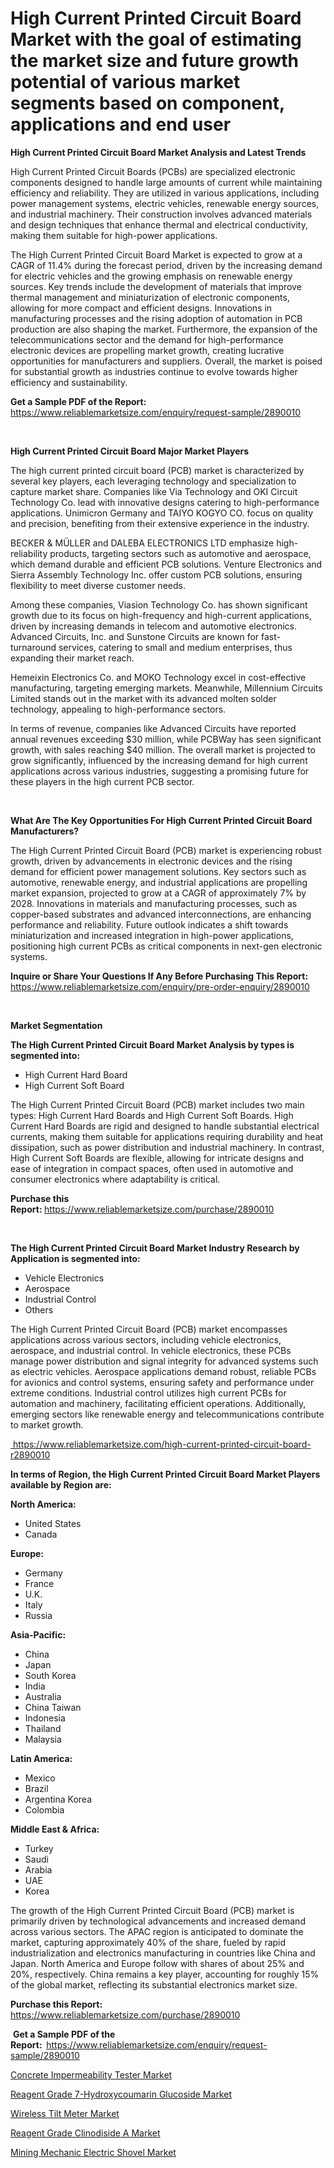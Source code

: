 <p><h1>High Current Printed Circuit Board Market with the goal of estimating the market size and future growth potential of various market segments based on component, applications and end user</h1></p><p><strong>High Current Printed Circuit Board Market Analysis and Latest Trends</strong></p>
<p><p>High Current Printed Circuit Boards (PCBs) are specialized electronic components designed to handle large amounts of current while maintaining efficiency and reliability. They are utilized in various applications, including power management systems, electric vehicles, renewable energy sources, and industrial machinery. Their construction involves advanced materials and design techniques that enhance thermal and electrical conductivity, making them suitable for high-power applications.</p><p>The High Current Printed Circuit Board Market is expected to grow at a CAGR of 11.4% during the forecast period, driven by the increasing demand for electric vehicles and the growing emphasis on renewable energy sources. Key trends include the development of materials that improve thermal management and miniaturization of electronic components, allowing for more compact and efficient designs. Innovations in manufacturing processes and the rising adoption of automation in PCB production are also shaping the market. Furthermore, the expansion of the telecommunications sector and the demand for high-performance electronic devices are propelling market growth, creating lucrative opportunities for manufacturers and suppliers. Overall, the market is poised for substantial growth as industries continue to evolve towards higher efficiency and sustainability.</p></p>
<p><strong>Get a Sample PDF of the Report:&nbsp;</strong> <a href="https://www.reliablemarketsize.com/enquiry/request-sample/2890010?utm_campaign=1901&utm_medium=2&utm_source=Github&utm_content=ia&utm_term=14032025&utm_id=high-current-printed-circuit-board">https://www.reliablemarketsize.com/enquiry/request-sample/2890010</a></p>
<p>&nbsp;</p>
<p><strong>High Current Printed Circuit Board Major Market Players</strong></p>
<p><p>The high current printed circuit board (PCB) market is characterized by several key players, each leveraging technology and specialization to capture market share. Companies like Via Technology and OKI Circuit Technology Co. lead with innovative designs catering to high-performance applications. Unimicron Germany and TAIYO KOGYO CO. focus on quality and precision, benefiting from their extensive experience in the industry.</p><p>BECKER & MÜLLER and DALEBA ELECTRONICS LTD emphasize high-reliability products, targeting sectors such as automotive and aerospace, which demand durable and efficient PCB solutions. Venture Electronics and Sierra Assembly Technology Inc. offer custom PCB solutions, ensuring flexibility to meet diverse customer needs.</p><p>Among these companies, Viasion Technology Co. has shown significant growth due to its focus on high-frequency and high-current applications, driven by increasing demands in telecom and automotive electronics. Advanced Circuits, Inc. and Sunstone Circuits are known for fast-turnaround services, catering to small and medium enterprises, thus expanding their market reach.</p><p>Hemeixin Electronics Co. and MOKO Technology excel in cost-effective manufacturing, targeting emerging markets. Meanwhile, Millennium Circuits Limited stands out in the market with its advanced molten solder technology, appealing to high-performance sectors.</p><p>In terms of revenue, companies like Advanced Circuits have reported annual revenues exceeding $30 million, while PCBWay has seen significant growth, with sales reaching $40 million. The overall market is projected to grow significantly, influenced by the increasing demand for high current applications across various industries, suggesting a promising future for these players in the high current PCB sector.</p></p>
<p>&nbsp;</p>
<p><strong>What Are The Key Opportunities For High Current Printed Circuit Board Manufacturers?</strong></p>
<p><p>The High Current Printed Circuit Board (PCB) market is experiencing robust growth, driven by advancements in electronic devices and the rising demand for efficient power management solutions. Key sectors such as automotive, renewable energy, and industrial applications are propelling market expansion, projected to grow at a CAGR of approximately 7% by 2028. Innovations in materials and manufacturing processes, such as copper-based substrates and advanced interconnections, are enhancing performance and reliability. Future outlook indicates a shift towards miniaturization and increased integration in high-power applications, positioning high current PCBs as critical components in next-gen electronic systems.</p></p>
<p><strong>Inquire or Share Your Questions If Any Before Purchasing This Report:</strong> <a href="https://www.reliablemarketsize.com/enquiry/pre-order-enquiry/2890010?utm_campaign=1901&utm_medium=2&utm_source=Github&utm_content=ia&utm_term=14032025&utm_id=high-current-printed-circuit-board">https://www.reliablemarketsize.com/enquiry/pre-order-enquiry/2890010</a></p>
<p>&nbsp;</p>
<p><strong>Market Segmentation</strong></p>
<p><strong>The High Current Printed Circuit Board Market Analysis by types is segmented into:</strong></p>
<p><ul><li>High Current Hard Board</li><li>High Current Soft Board</li></ul></p>
<p><p>The High Current Printed Circuit Board (PCB) market includes two main types: High Current Hard Boards and High Current Soft Boards. High Current Hard Boards are rigid and designed to handle substantial electrical currents, making them suitable for applications requiring durability and heat dissipation, such as power distribution and industrial machinery. In contrast, High Current Soft Boards are flexible, allowing for intricate designs and ease of integration in compact spaces, often used in automotive and consumer electronics where adaptability is critical.</p></p>
<p><strong>Purchase this Report:&nbsp;</strong><a href="https://www.reliablemarketsize.com/purchase/2890010?utm_campaign=1901&utm_medium=2&utm_source=Github&utm_content=ia&utm_term=14032025&utm_id=high-current-printed-circuit-board">https://www.reliablemarketsize.com/purchase/2890010</a></p>
<p>&nbsp;</p>
<p><strong>The High Current Printed Circuit Board Market Industry Research by Application is segmented into:</strong></p>
<p><ul><li>Vehicle Electronics</li><li>Aerospace</li><li>Industrial Control</li><li>Others</li></ul></p>
<p><p>The High Current Printed Circuit Board (PCB) market encompasses applications across various sectors, including vehicle electronics, aerospace, and industrial control. In vehicle electronics, these PCBs manage power distribution and signal integrity for advanced systems such as electric vehicles. Aerospace applications demand robust, reliable PCBs for avionics and control systems, ensuring safety and performance under extreme conditions. Industrial control utilizes high current PCBs for automation and machinery, facilitating efficient operations. Additionally, emerging sectors like renewable energy and telecommunications contribute to market growth.</p></p>
<p><a href="https://www.reliablemarketsize.com/high-current-printed-circuit-board-r2890010?utm_campaign=1901&utm_medium=2&utm_source=Github&utm_content=ia&utm_term=14032025&utm_id=high-current-printed-circuit-board">&nbsp;https://www.reliablemarketsize.com/high-current-printed-circuit-board-r2890010</a></p>
<p><strong>In terms of Region, the High Current Printed Circuit Board Market Players available by Region are:</strong></p>
<p>
    <p> <strong> North America: </strong>
        <ul>
            <li>United States</li>
            <li>Canada</li>
        </ul>
        </p> 
    <p> <strong> Europe: </strong>
        <ul>
            <li>Germany</li>
            <li>France</li>
            <li>U.K.</li>
            <li>Italy</li>
            <li>Russia</li>
        </ul>
        </p> 
    <p> <strong> Asia-Pacific: </strong>
        <ul>
            <li>China</li>
            <li>Japan</li>
            <li>South Korea</li>
            <li>India</li>
            <li>Australia</li>
            <li>China Taiwan</li>
            <li>Indonesia</li>
            <li>Thailand</li>
            <li>Malaysia</li>
        </ul>
        </p> 
    <p> <strong> Latin America: </strong>
        <ul>
            <li>Mexico</li>
            <li>Brazil</li>
            <li>Argentina Korea</li>
            <li>Colombia</li>
        </ul>
        </p> 
    <p> <strong> Middle East & Africa: </strong>
        <ul>
            <li>Turkey</li>
            <li>Saudi</li>
            <li>Arabia</li>
            <li>UAE</li>
            <li>Korea</li>
        </ul>
    </p>
    </p>
<p><p>The growth of the High Current Printed Circuit Board (PCB) market is primarily driven by technological advancements and increased demand across various sectors. The APAC region is anticipated to dominate the market, capturing approximately 40% of the share, fueled by rapid industrialization and electronics manufacturing in countries like China and Japan. North America and Europe follow with shares of about 25% and 20%, respectively. China remains a key player, accounting for roughly 15% of the global market, reflecting its substantial electronics market size.</p></p>
<p><strong>Purchase this Report: </strong><a href="https://www.reliablemarketsize.com/purchase/2890010?utm_campaign=1901&utm_medium=2&utm_source=Github&utm_content=ia&utm_term=14032025&utm_id=high-current-printed-circuit-board">https://www.reliablemarketsize.com/purchase/2890010</a></p>
<p>&nbsp;<strong>Get a Sample PDF of the Report:&nbsp;&nbsp;</strong><a href="https://www.reliablemarketsize.com/enquiry/request-sample/2890010?utm_campaign=1901&utm_medium=2&utm_source=Github&utm_content=ia&utm_term=14032025&utm_id=high-current-printed-circuit-board">https://www.reliablemarketsize.com/enquiry/request-sample/2890010</a></p>
<p><strong></strong></p>
<p><p><a href="https://github.com/motosyuliq/Market-Research-Report-List-1/blob/main/concrete-impermeability-tester-market.md?utm_campaign=1901&utm_medium=2&utm_source=Github&utm_content=ia&utm_term=14032025&utm_id=high-current-printed-circuit-board">Concrete Impermeability Tester Market</a></p><p><a href="https://github.com/muskoaizahfi/Market-Research-Report-List-1/blob/main/reagent-grade-7-hydroxycoumarin-glucoside-market.md?utm_campaign=1901&utm_medium=2&utm_source=Github&utm_content=ia&utm_term=14032025&utm_id=high-current-printed-circuit-board">Reagent Grade 7-Hydroxycoumarin Glucoside Market</a></p><p><a href="https://github.com/thapabylers2/Market-Research-Report-List-1/blob/main/wireless-tilt-meter-market.md?utm_campaign=1901&utm_medium=2&utm_source=Github&utm_content=ia&utm_term=14032025&utm_id=high-current-printed-circuit-board">Wireless Tilt Meter Market</a></p><p><a href="https://github.com/ryantindyaiz/Market-Research-Report-List-1/blob/main/reagent-grade-clinodiside-a-market.md?utm_campaign=1901&utm_medium=2&utm_source=Github&utm_content=ia&utm_term=14032025&utm_id=high-current-printed-circuit-board">Reagent Grade Clinodiside A Market</a></p><p><a href="https://github.com/lotoahshaiek/Market-Research-Report-List-1/blob/main/mining-mechanic-electric-shovel-market.md?utm_campaign=1901&utm_medium=2&utm_source=Github&utm_content=ia&utm_term=14032025&utm_id=high-current-printed-circuit-board">Mining Mechanic Electric Shovel Market</a></p></p>